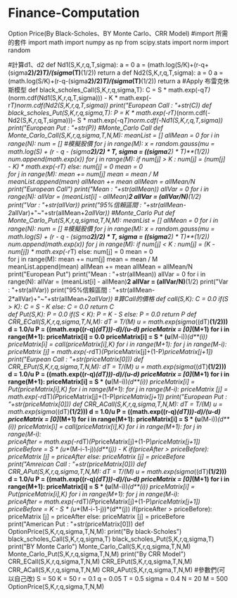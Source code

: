 # Finance-Computation
Option Price(By Black-Scholes、BY Monte Carlo、CRR Model)
#import 所需的套件
import math
import numpy as np
from scipy.stats import norm
import random

#計算d1、d2
def Nd1(S,K,r,q,T,sigma):
    a = 0
    a = (math.log(S/K)+(r-q+(sigma**2)/2)*T)/(sigma*(T)**(1/2))
    return a
def Nd2(S,K,r,q,T,sigma):
    a = 0
    a = (math.log(S/K)+(r-q-(sigma**2)/2)*T)/(sigma*(T)**(1/2))
    return a
#Apply 布雷克休斯模型
def black_scholes_Call(S,K,r,q,sigma,T):
    C =  S * math.exp(-q*T)*(norm.cdf(Nd1(S,K,r,q,T,sigma))) - K * math.exp(-r*T)*norm.cdf(Nd2(S,K,r,q,T,sigma))
    print("European Call : "+str(C))
def black_scholes_Put(S,K,r,q,sigma,T):
    P =  K * math.exp(-r*T)*(norm.cdf(-Nd2(S,K,r,q,T,sigma)))- S * math.exp(-q*T)*norm.cdf(-Nd1(S,K,r,q,T,sigma))
    print("European Put : "+str(P))
#Monte_Carlo Call
def Monte_Carlo_Call(S,K,r,q,sigma,T,N,M):
    meanList = []
    allMean = 0
    for i in range(N):
        num = []
        #模擬股價
        for j in range(M):
            x = random.gauss(mu = math.log(S) + (r - q - (sigma**2)/2) * T, sigma = ((sigma**2) * T)**(1/2))
            num.append(math.exp(x))
        for j in range(M):
            if num[j] > K :
                num[j] = (num[j] - K) * math.exp(-r*T)
            else:
                num[j] = 0
        mean  = 0    
        for j in range(M):
            mean += num[j]
        mean = mean / M
        meanList.append(mean)
        allMean += mean
    allMean = allMean/N
    print("European Call")
    print("Mean : "+str(allMean))
    allVar = 0
    for i in range(N):
        allVar = (meanList[i] - allMean)**2
    allVar = (allVar/N)**(1/2)
    print("Var : "+str(allVar))
    print("95%信賴區間 : "+str(allMean-2*allVar)+"~"+str(allMean+2*allVar))
#Monte_Carlo Put
def Monte_Carlo_Put(S,K,r,q,sigma,T,N,M):
    meanList = []
    allMean = 0
    for i in range(N):
        num = []
        #模擬股價
        for j in range(M):
            x = random.gauss(mu = math.log(S) + (r - q - (sigma**2)/2) * T, sigma = ((sigma**2) * T)**(1/2))
            num.append(math.exp(x))
        for j in range(M):
            if num[j] < K :
                num[j] = (K - num[j]) * math.exp(-r*T)
            else:
                num[j] = 0
        mean  = 0    
        for j in range(M):
            mean += num[j]
        mean = mean / M
        meanList.append(mean)
        allMean += mean
    allMean = allMean/N
    print("European Put")
    print("Mean : "+str(allMean))
    allVar = 0
    for i in range(N):
        allVar = (meanList[i] - allMean)**2
    allVar = (allVar/N)**(1/2)
    print("Var : "+str(allVar))
    print("95%信賴區間 : "+str(allMean-2*allVar)+"~"+str(allMean+2*allVar))
#算Call的價格
def call(S,K):
    C = 0.0
    if(S > K):
        C = S - K
    else:
        C = 0.0
    return C  
def Put(S,K):
    P = 0.0
    if(S < K):
        P = K - S
    else:
        P = 0.0
    return P
def CRR_ECall(S,K,r,q,sigma,T,N,M):
    dT = T/(M) 
    u = math.exp(sigma*((dT)**(1/2))) 
    d = 1.0/u 
    P = ((math.exp((r-q)*(dT)))-d)/(u-d) 
    priceMatrix = [0]*(M+1)
    for i in range(M+1):
        priceMatrix[i] = 0.0
        priceMatrix[i] = S * (u**(M-i))*(d**(i))
        priceMatrix[i] = call(priceMatrix[i],K)
    for i in range(M+1):
        for j in range(M-i):
            priceMatrix [j] = math.exp(-r*dT)*(P*priceMatrix[j]+(1-P)*priceMatrix[j+1])
    print("Eurpean Call : "+str(priceMatrix[0]))
 def CRR_EPut(S,K,r,q,sigma,T,N,M):
    dT = T/(M) 
    u = math.exp(sigma*((dT)**(1/2))) 
    d = 1.0/u 
    P = ((math.exp((r-q)*(dT)))-d)/(u-d) 
    priceMatrix = [0]*(M+1)
    for i in range(M+1):
        priceMatrix[i] = S * (u**(M-i))*(d**(i))
        priceMatrix[i] = Put(priceMatrix[i],K)
    for i in range(M+1):
        for j in range(M-i):
            priceMatrix [j] = math.exp(-r*dT)*(P*priceMatrix[j]+(1-P)*priceMatrix[j+1])
    print("European Put : "+str(priceMatrix[0]))
def CRR_ACall(S,K,r,q,sigma,T,N,M):
    dT = T/(M) 
    u = math.exp(sigma*((dT)**(1/2))) 
    d = 1.0/u 
    P = ((math.exp((r-q)*(dT)))-d)/(u-d) 
    priceMatrix = [0]*(M+1)
    for i in range(M+1):
        priceMatrix[i] = S * (u**(M-i))*(d**(i))
        priceMatrix[i] = call(priceMatrix[i],K)
    for i in range(M+1):
        for j in range(M-i):  
            priceAfter = math.exp(-r*dT)*(P*priceMatrix[j]+(1-P)*priceMatrix[j+1])
            priceBefore = S * (u**(M-i-1-j))*(d**(j)) - K
            if(priceAfter > priceBefore):
                priceMatrix [j] = priceAfter
            else:
                priceMatrix [j] = priceBefore
    print("Amreican Call : "+str(priceMatrix[0]))
def CRR_APut(S,K,r,q,sigma,T,N,M):
    dT = T/(M) 
    u = math.exp(sigma*((dT)**(1/2))) 
    d = 1.0/u 
    P = ((math.exp((r-q)*(dT)))-d)/(u-d) 
    priceMatrix = [0]*(M+1)
    for i in range(M+1):
        priceMatrix[i] = S * (u**(M-i))*(d**(i))
        priceMatrix[i] = Put(priceMatrix[i],K)
    for i in range(M+1):
        for j in range(M-i):  
            priceAfter = math.exp(-r*dT)*(P*priceMatrix[j]+(1-P)*priceMatrix[j+1])
            priceBefore = K - S * (u**(M-i-1-j))*(d**(j))
            if(priceAfter > priceBefore):
                priceMatrix [j] = priceAfter
            else:
                priceMatrix [j] = priceBefore
    print("American Put : "+str(priceMatrix[0]))
def OptionPrice(S,K,r,q,sigma,T,N,M):
    print("By black-Scholes")
    black_scholes_Call(S,K,r,q,sigma,T)
    black_scholes_Put(S,K,r,q,sigma,T)
    print("BY Monte Carlo")
    Monte_Carlo_Call(S,K,r,q,sigma,T,N,M)
    Monte_Carlo_Put(S,K,r,q,sigma,T,N,M)
    print("By CRR Model")
    CRR_ECall(S,K,r,q,sigma,T,N,M)
    CRR_EPut(S,K,r,q,sigma,T,N,M)
    CRR_ACall(S,K,r,q,sigma,T,N,M)
    CRR_APut(S,K,r,q,sigma,T,N,M)
#參數們(可以自己改)
S = 50
K = 50
r = 0.1
q = 0.05
T = 0.5
sigma = 0.4
N = 20
M = 500
OptionPrice(S,K,r,q,sigma,T,N,M)
